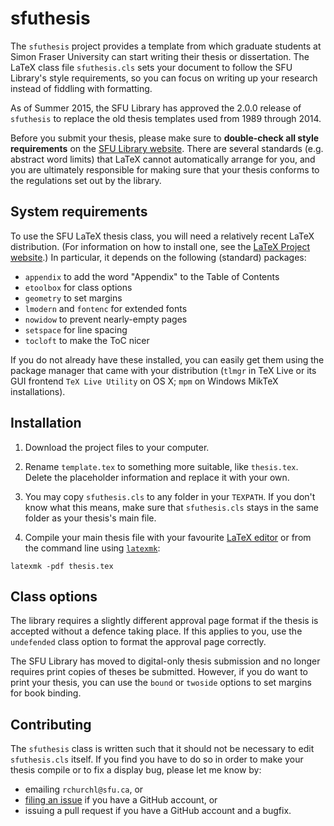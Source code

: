 # sfuthesis

The `sfuthesis` project provides a template from which graduate students at Simon Fraser University can start writing their thesis or dissertation.
The LaTeX class file `sfuthesis.cls` sets your document to follow the SFU Library's style requirements, so you can focus on writing up your research instead of fiddling with formatting.

As of Summer 2015, the SFU Library has approved the 2.0.0 release of `sfuthesis` to replace the old thesis templates used from 1989 through 2014.

Before you submit your thesis, please make sure to **double-check all style requirements** on the [SFU Library website](http://www.lib.sfu.ca/help/writing/thesis).
There are several standards (e.g. abstract word limits) that LaTeX cannot automatically arrange for you, and you are ultimately responsible for making sure that your thesis conforms to the regulations set out by the library.


## System requirements

To use the SFU LaTeX thesis class, you will need a relatively recent LaTeX distribution. (For information on how to install one, see the [LaTeX Project website](http://latex-project.org/ftp.html).)
In particular, it depends on the following (standard) packages:

- `appendix` to add the word "Appendix" to the Table of Contents
- `etoolbox` for class options
- `geometry` to set margins
- `lmodern` and `fontenc` for extended fonts
- `nowidow` to prevent nearly-empty pages
- `setspace` for line spacing
- `tocloft` to make the ToC nicer

If you do not already have these installed, you can easily get them using the package manager that came with your distribution (`tlmgr` in TeX Live or its GUI frontend `TeX Live Utility` on OS X; `mpm` on Windows MikTeX installations).


## Installation

1. Download the project files to your computer. 

2. Rename `template.tex` to something more suitable, like `thesis.tex`. Delete the placeholder information and replace it with your own.

3. You may copy `sfuthesis.cls` to any folder in your `TEXPATH`. If you don't know what this means, make sure that `sfuthesis.cls` stays in the same folder as your thesis's main file.

4. Compile your main thesis file with your favourite [LaTeX editor][editors] or from the command line using [`latexmk`][latexmk]:

```
latexmk -pdf thesis.tex
```


## Class options

The library requires a slightly different approval page format if the thesis is accepted without a defence taking place.
If this applies to you, use the `undefended` class option to format the approval page correctly.

The SFU Library has moved to digital-only thesis submission and no longer requires print copies of theses be submitted. However, if you do want to print your thesis, you can use the `bound` or `twoside` options to set margins for book binding.


## Contributing

The `sfuthesis` class is written such that it should not be necessary to edit `sfuthesis.cls` itself.
If you find you have to do so in order to make your thesis compile or to fix a display bug, please let me know by:

- emailing `rchurchl@sfu.ca`, or
- [filing an issue][newissue] if you have a GitHub account, or
- issuing a pull request if you have a GitHub account and a bugfix.

[download]: https://github.com/rchurchley/thesis-template/archive/master.zip
[editors]: http://en.wikipedia.org/wiki/Comparison_of_TeX_editors
[newissue]: https://github.com/rchurchley/sfuthesis/issues/new
[latexmk]: http://ctan.math.ca/tex-archive/support/latexmk/latexmk.pdf
